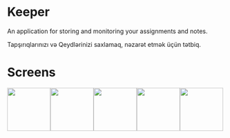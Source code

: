 # Keeper
An application for storing and monitoring your assignments and notes.

Tapşırıqlarınızı və Qeydlərinizi saxlamaq, nəzarət etmək üçün tətbiq.

# Screens
<img src="https://github.com/hemidvsmusayev/Keeper/blob/master/assets/screens/1.jpg?raw=true" width="100"><img src="https://github.com/hemidvsmusayev/Keeper/blob/master/assets/screens/2.jpg?raw=true" width="100"><img src="https://github.com/hemidvsmusayev/Keeper/blob/master/assets/screens/3.jpg?raw=true" width="100"><img src="https://github.com/hemidvsmusayev/Keeper/blob/master/assets/screens/4.jpg?raw=true" width="100"><img src="https://github.com/hemidvsmusayev/Keeper/blob/master/assets/screens/5.jpg?raw=true" width="100">

